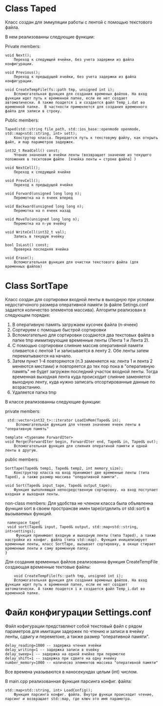 # Class Taped
Класс создан для эммуляции работы с лентой с помощью текстового файла.

В нем реализованны следующие функции:

Private members:

    void Next();
        Переход к следующей ячейки, без учета задержки из файла конфигурации.
    
    void Previous();
        Переход к предыдущей ячейки, без учета задержки из файла конфигурации.

    void CreateTempFile(fs::path tmp, unsigned int i);
        Вспомогательная функция для создания временых файлов. На вход функции идет путь к временной папке, если ее нет создает автоматически. А также поадется i и создается файл Temp_i.dat во временной папке.  В частности применяется для создания временного файла для записи в строку.

Public members:

    Taped(std::string file_path, std::ios_base::openmode openmode, std::map<std::string, int> sett);
        Конструтор класса. Передается путь к текстовуму файлу, как открыть файл, и map параметров задержек. 

    int32_t ReadCell() const; 
        Чтение значения в ячейки ленты (возвращает значение из текущего положения в тесктовом файле  [ячейка ленты = строке файла] )
    
    void NextCell();
        Переход к следующей ячейке
    
    void PrevCell();
        Переход к предыдущей ячейке
    
    void Forward(unsigned long long n); 
        Перемотка на n ячеек вперед
    
    void Backward(unsigned long long n); 
        Перемотка на n ячеек назад
    
    void MoveTo(unsigned long long n);
        Перемотка на n-ую ячейку
    
    void WriteCell(int32_t val); 
        Запись в текущую ячейку
    
    bool IsLast() const; 
        Проверка последняя ячейка
    
    void Erase();
        Вспомогательная функция для очистки текстового файла (для временных файлов)
    
# Class SortTape
Класс создан для сортировки входной ленты в выходную при условии недостатчоного размера оперативной памяти (в файле Setings.conf задается количество элементов массива).
Алгоритм реализован в следующем порядке:
1) В оперативную память загружаем кусочек файла (n-ячеек)
2) Сортируем с помощью быстрой сортировки
3) Вспомогательно для сортировки создаются два текстовых файла в папке tmp иммитирующие временные ленты (Лента 1 и Лента 2).
4) С помощью сортировки слияние массив оперативной памяти сливается с лентой 1 и записывается в ленту 2. Обе ленты затем перематываются на начало. 
5) Затем пункт 1-4 повторяются (п.3 заменяется на: лента 1 и лента 2 меняются местами) и повторяется до тех пор пока в "оперативную память" не будет загружен последний участок входной ленты. Тогда временная выходная лента куда происходит слияние заменяется выходную ленту, куда нужно записать отсортированные данные по возрастанию.
6) Удаляется папка tmp

В классе реализованны следующие функции:

private members:

     std::vector<int32_t>::iterator LoadInMem(Taped& in);
         Вспомогательная функция для чтения значение ячеек ленты в "оперативную память"
   
    template <typename ForwardIter>  
    void Merge(ForwardIter begin, ForwardIter end, Taped& in, Taped& out);
        Вспомогательная функция для слияния оператиной памяти и одной ленты в другую.

public members:
   
    SortTape(Taped& temp1, Taped& temp2, int memory_size);
        Конструктор класса на вход принимает две временные ленты (типа Taped), а также размер массива "оперативной памяти".
   
    void Sort(Taped& input_tape, Taped& output_tape);
        Функция выполняющая непосредственную сортировку. на вход поступает входная и выходная ленты.

non-class members:
Для удобства не членом класса была объявленна функция sort в своем пространсве имен tape(отделить от std::sort) в вызываемых функций.

     namespace tape{
     void sort(Taped& input, Taped& output, std::map<std::string, int>settings);
         Функция принимает входную и выходную ленты (типа Taped), а также настройки из конфиг. файла (типа std::map). Функция иницилизирует временные ленты, класс SortTape, вызывает сортировку, в окнце стирает временные ленты и саму временную папку.
    }

Для создания временных файлов реализованна функция CreateTempFile создающая временные тектовые файлы:

        void CreateTempFile(fs::path tmp, unsigned int i);
        Вспомогательная функция для создания временых файлов. На вход функции идет путь к временной папке, если ее нет создает автоматически. А также поадется i и создается файл Temp_i.dat во временной папке.  


# Файл конфигурации Settings.conf
Файл кофигурации представляют собой текстовый файл с рядом параметров для имитации задержек по чтению и записи в ячейку ленты, сдвигу и переметоке, а также размер "оперативной памяти".

    delay_reading=1000 -- задержка чтения ячейки
    delay_writing=1 -- задержка записи в ячейку
    delay_sweep=1 -- задержка на одной ячейке при перемотке
    delay_shift=1 -- задержка при сдвиге на одну ячейку
    number_memory=1000 -- количесво элементов массива "оперативной памяти"

Все времена указываются в наносекундах целым (int) числом.

В main.cpp реализованная функция парсинга конфиг. файла: 

    std::map<std::string, int> LoadConfig();
        Функция парсинга конфиг. файла. Внутри функци происходит чтение, парсинг и возвращает std::map, где ключ это имя параметра.

